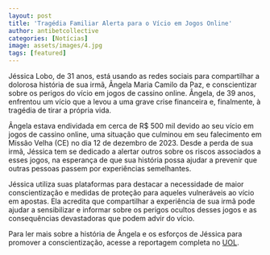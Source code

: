 ```yaml
---
layout: post
title: 'Tragédia Familiar Alerta para o Vício em Jogos Online'
author: antibetcollective
categories: [Notícias]
image: assets/images/4.jpg
tags: [featured]
---
```


Jéssica Lobo, de 31 anos, está usando as redes sociais para compartilhar a dolorosa história de sua irmã, Ângela Maria Camilo da Paz, e conscientizar sobre os perigos do vício em jogos de cassino online. Ângela, de 39 anos, enfrentou um vício que a levou a uma grave crise financeira e, finalmente, à tragédia de tirar a própria vida.

Ângela estava endividada em cerca de R$ 500 mil devido ao seu vício em jogos de cassino online, uma situação que culminou em seu falecimento em Missão Velha (CE) no dia 12 de dezembro de 2023. Desde a perda de sua irmã, Jéssica tem se dedicado a alertar outros sobre os riscos associados a esses jogos, na esperança de que sua história possa ajudar a prevenir que outras pessoas passem por experiências semelhantes.

Jéssica utiliza suas plataformas para destacar a necessidade de maior conscientização e medidas de proteção para aqueles vulneráveis ao vício em apostas. Ela acredita que compartilhar a experiência de sua irmã pode ajudar a sensibilizar e informar sobre os perigos ocultos desses jogos e as consequências devastadoras que podem advir do vício.

Para ler mais sobre a história de Ângela e os esforços de Jéssica para promover a conscientização, acesse a reportagem completa no [UOL](https://noticias.uol.com.br/cotidiano/ultimas-noticias/2024/04/12/morto-jogo-aviaozinho.htm?cmpid=copiaecola).